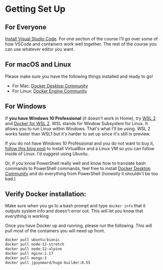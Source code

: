 # Getting Set Up

## For Everyone

[Install Visual Studio Code](https://code.visualstudio.com). For one section of the course I'll go over some of how VSCode and containers work well together. The rest of the course you can use whatever editor you want.

## For macOS and Linux

Please make sure you have the following things installed and ready to go!

- For Mac: [Docker Desktop Community](https://www.docker.com/products/docker-desktop)
- For Linux: [Docker Engine Community](https://docs.docker.com/install/linux/docker-ce/ubuntu/)

## For Windows

If **you have Windows 10 Professional** (it doesn't work in Home), try [WSL 2](https://docs.microsoft.com/en-us/windows/wsl/wsl2-install) and [Docker for WSL 2](https://docs.docker.com/docker-for-windows/wsl-tech-preview/). WSL stands for Window Subsystem for Linux. It allows you to run Linux within Windows. That's what I'll be using. WSL 2 works faster than WSL1 but it's harder to set up since it's still in preview.

If you do not have Windows 10 Professional and you do not want to buy it, [follow this blog post](https://medium.com/@mbyfieldcameron/docker-on-windows-10-home-edition-c186c538dff3) to install VirtualBox and a Linux VM so you can follow inside of Linux. I'd suggest using Ubuntu.

Or, if you know PowerShell really well and know how to translate bash commands to PowerShell commands, feel free to install [Docker Desktop Community](https://www.docker.com/products/docker-desktop) and do everything from PowerShell (honestly it shouldn't be too bad.)

## Verify Docker installation:

Make sure when you go to a bash prompt and type `docker info` that it outputs system info and doesn't error out. This will let you know that everything is working.

Once you have Docker up and running, please run the following. This will pull most of the containers you will need up front.

```bash
docker pull ubuntu:bionic
docker pull node:12-stretch
docker pull node:12-alpine
docker pull nginx:1.17
docker pull mongo:3
docker pull jguyomard/hugo-builder:0.55
```
